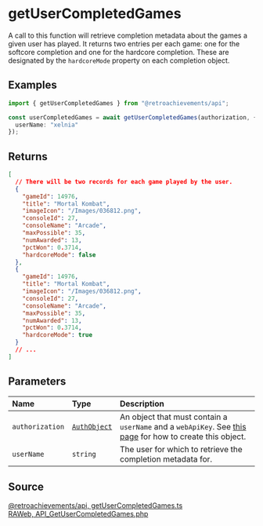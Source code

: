 # getUserCompletedGames

A call to this function will retrieve completion metadata about the games a given user has played. It returns two entries per each game: one for the softcore completion and one for the hardcore completion. These are designated by the `hardcoreMode` property on each completion object.

## Examples

```ts
import { getUserCompletedGames } from "@retroachievements/api";

const userCompletedGames = await getUserCompletedGames(authorization, {
  userName: "xelnia"
});
```

## Returns

```json
[
  // There will be two records for each game played by the user.
  {
    "gameId": 14976,
    "title": "Mortal Kombat",
    "imageIcon": "/Images/036812.png",
    "consoleId": 27,
    "consoleName": "Arcade",
    "maxPossible": 35,
    "numAwarded": 13,
    "pctWon": 0.3714,
    "hardcoreMode": false
  },
  {
    "gameId": 14976,
    "title": "Mortal Kombat",
    "imageIcon": "/Images/036812.png",
    "consoleId": 27,
    "consoleName": "Arcade",
    "maxPossible": 35,
    "numAwarded": 13,
    "pctWon": 0.3714,
    "hardcoreMode": true
  }
  // ...
]
```

## Parameters

| Name            | Type                                        | Description                                                                                                                  |
| :-------------- | :------------------------------------------ | :--------------------------------------------------------------------------------------------------------------------------- |
| `authorization` | [`AuthObject`](/v1/data-models/auth-object) | An object that must contain a `userName` and a `webApiKey`. See [this page](/getting-started) for how to create this object. |
| `userName`      | `string`                                    | The user for which to retrieve the completion metadata for.                                                                  |

## Source

[@retroachievements/api, getUserCompletedGames.ts](https://github.dev/RetroAchievements/api-js/blob/main/src/user/getUserCompletedGames.ts)  
[RAWeb, API_GetUserCompletedGames.php](https://github.dev/RetroAchievements/RAWeb/blob/master/public/API/API_GetUserCompletedGames.php)
